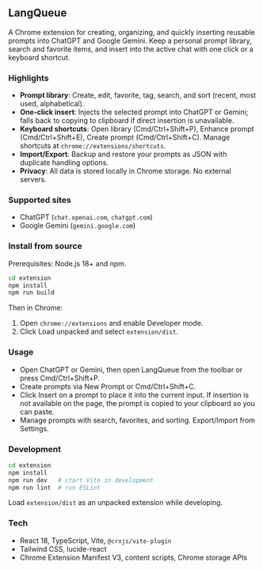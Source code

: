 ## LangQueue

A Chrome extension for creating, organizing, and quickly inserting reusable prompts into ChatGPT and Google Gemini. Keep a personal prompt library, search and favorite items, and insert into the active chat with one click or a keyboard shortcut.

### Highlights

- **Prompt library**: Create, edit, favorite, tag, search, and sort (recent, most used, alphabetical).
- **One‑click insert**: Injects the selected prompt into ChatGPT or Gemini; falls back to copying to clipboard if direct insertion is unavailable.
- **Keyboard shortcuts**: Open library (Cmd/Ctrl+Shift+P), Enhance prompt (Cmd/Ctrl+Shift+E), Create prompt (Cmd/Ctrl+Shift+C). Manage shortcuts at `chrome://extensions/shortcuts`.
- **Import/Export**: Backup and restore your prompts as JSON with duplicate handling options.
- **Privacy**: All data is stored locally in Chrome storage. No external servers.

### Supported sites

- ChatGPT (`chat.openai.com`, `chatgpt.com`)
- Google Gemini (`gemini.google.com`)

### Install from source

Prerequisites: Node.js 18+ and npm.

```bash
cd extension
npm install
npm run build
```

Then in Chrome:

1. Open `chrome://extensions` and enable Developer mode.
2. Click Load unpacked and select `extension/dist`.

### Usage

- Open ChatGPT or Gemini, then open LangQueue from the toolbar or press Cmd/Ctrl+Shift+P.
- Create prompts via New Prompt or Cmd/Ctrl+Shift+C.
- Click Insert on a prompt to place it into the current input. If insertion is not available on the page, the prompt is copied to your clipboard so you can paste.
- Manage prompts with search, favorites, and sorting. Export/Import from Settings.

### Development

```bash
cd extension
npm install
npm run dev   # start Vite in development
npm run lint  # run ESLint
```

Load `extension/dist` as an unpacked extension while developing.

### Tech

- React 18, TypeScript, Vite, `@crxjs/vite-plugin`
- Tailwind CSS, lucide-react
- Chrome Extension Manifest V3, content scripts, Chrome storage APIs
